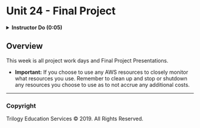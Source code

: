 # Unit 24 - Final Project

<details>
  <summary><strong>Instructor Do (0:05)</strong></summary>

* Learning doesn’t end at graduation. As the digital economy grows, so should you and your skills. Career Services has deep relationships with industry, and we know that employers value candidates who are lifelong learners.

* To help you continue to advance your career, Career Services now offers additional modules for members of the Trilogy Network. Visit the Technical Toolkit on your Bootcamp Career Services site to access this extra material.

* Instructors/TAs should send out the following link: <http://bit.ly/DataVizCS>

* Pull up the site and show students the resources available to them from CS after they leave class today.

* Remind students, our support doesn't end at the classroom door!

</details>

## Overview

This week is all project work days and Final Project Presentations.

* **Important:** If you choose to use any AWS resources to closely monitor what resources you use. Remember to clean up and stop or shutdown any resources you choose to use as to not accrue any additional costs.

- - -

### Copyright

Trilogy Education Services © 2019. All Rights Reserved.
